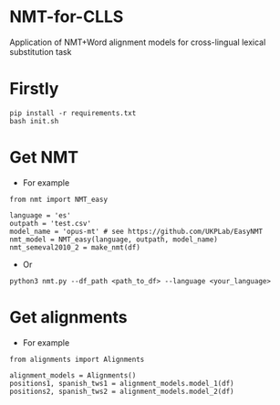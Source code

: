 # NMT-for-CLLS
Application of NMT+Word alignment models for cross-lingual lexical substitution task


# Firstly
```
pip install -r requirements.txt
bash init.sh
```


# Get NMT
* For example
```python3
from nmt import NMT_easy

language = 'es'
outpath = 'test.csv'
model_name = 'opus-mt' # see https://github.com/UKPLab/EasyNMT
nmt_model = NMT_easy(language, outpath, model_name)
nmt_semeval2010_2 = make_nmt(df)
```
* Or
```
python3 nmt.py --df_path <path_to_df> --language <your_language>
```

# Get alignments
* For example
```python3
from alignments import Alignments

alignment_models = Alignments()
positions1, spanish_tws1 = alignment_models.model_1(df)
positions2, spanish_tws2 = alignment_models.model_2(df)
```

